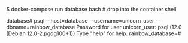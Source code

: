 $ docker-compose run database bash # drop into the container shell

database# psql --host=database --username=unicorn_user --dbname=rainbow_database
Password for user unicorn_user:
psql (12.0 (Debian 12.0-2.pgdg100+1))
Type "help" for help.
rainbow_database=#
